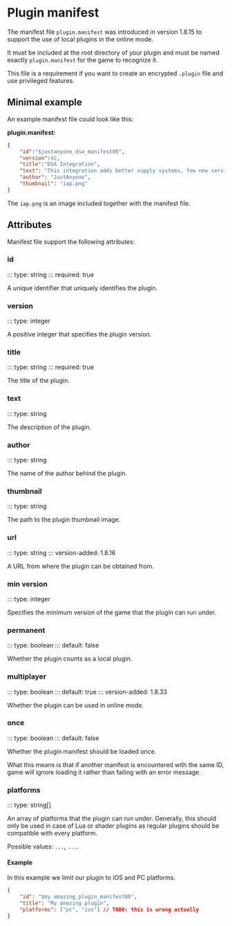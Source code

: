# Plugin manifest

The manifest file `plugin.manifest` was introduced in version 1.8.15 to support
the use of local plugins in the online mode.

It must be included at the root directory of your plugin and must be named exactly `plugin.manifest` for the game to recognize it.

This file is a requirement if you want to create an encrypted `.plugin` file and use privileged features.

## Minimal example

An example manifest file could look like this:

**plugin.manifest:**
```json
{
    "id":"$justanyone_dsa_manifest00",
    "version":42,
    "title":"DSA Integration",
    "text": "This integration adds better supply systems, few new service cars, a new road which is faster and cheaper, a new disaster, DSA flags, new buildings, a lot of events, a space dimension to explore, new methods to earn money and much more.",
    "author": "JustAnyone",
    "thumbnail": "iap.png"
}
```

The `iap.png` is an image included together with the manifest file.

## Attributes

Manifest file support the following attributes:

### id
::: type: string
::: required: true

A unique identifier that uniquely identifies the plugin.

### version
::: type: integer

A positive integer that specifies the plugin version.

### title
::: type: string
::: required: true

The title of the plugin.

### text
::: type: string

The description of the plugin.

### author
::: type: string

The name of the author behind the plugin.

### thumbnail
::: type: string

The path to the plugin thumbnail image.

### url
::: type: string
::: version-added: 1.8.16

A URL from where the plugin can be obtained from.

### min version
::: type: integer

Specifies the minimum version of the game that the plugin can run under.

### permanent
::: type: boolean
::: default: false

Whether the plugin counts as a local plugin.

### multiplayer
::: type: boolean
::: default: true
::: version-added: 1.8.33

Whether the plugin can be used in online mode.

### once
::: type: boolean
::: default: false

Whether the plugin manifest should be loaded once.

What this means is that if another manifest is encountered with the same ID, game will ignore loading it
rather than failing with an error message.

### platforms
::: type: string[]

An array of platforms that the plugin can run under. Generally, this should only be used in case of
Lua or shader plugins as regular plugins should be compatible with every platform.

Possible values: `...`, `...`.

#### Example

In this example we limit our plugin to iOS and PC platforms.

```json
{
    "id": "$my_amazing_plugin_manifest00",
    "title": "My amazing plugin",
    "platforms": ["pc", "ios"] // TODO: this is wrong actually
}
```

